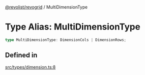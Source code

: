 [@revolist/revogrid](README.md) / MultiDimensionType

# Type Alias: MultiDimensionType

```ts
type MultiDimensionType: DimensionCols | DimensionRows;
```

## Defined in

[src/types/dimension.ts:8](https://github.com/revolist/revogrid/blob/cef5db5acf21deb63962d633ec5e3d088dfc6c5b/src/types/dimension.ts#L8)
